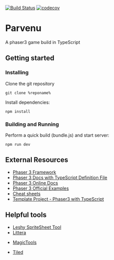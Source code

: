 [![Build Status](https://travis-ci.com/proSingularity/parvenu.svg?branch=master)](https://travis-ci.com/proSingularity/parvenu)
[![codecov](https://codecov.io/gh/proSingularity/parvenu/branch/master/graph/badge.svg)](https://codecov.io/gh/proSingularity/parvenu)

# Parvenu

A phaser3 game build in TypeScript

## Getting started

### Installing

Clone the git repository

```
git clone %reponame%
```

Install dependencies:

```
npm install
```

### Building and Running

Perform a quick build (bundle.js) and start server:

```
npm run dev
```

## External Resources

- [Phaser 3 Framework](https://github.com/photonstorm/phaser)
- [Phaser 3 Docs with TypeScript Definition File](https://github.com/photonstorm/phaser3-docs)
- [Phaser 3 Online Docs](https://photonstorm.github.io/phaser3-docs/index.html)
- [Phaser 3 Official Examples](https://github.com/photonstorm/phaser3-examples)
- [Cheat sheets](https://github.com/digitsensitive/phaser3-typescript/blob/master/cheatsheets)
- [Template Project - Phaser3 with TypeScript](https://github.com/digitsensitive/phaser3-typescript)

## Helpful tools

- [Leshy SpriteSheet Tool](https://www.leshylabs.com/apps/sstool)
- [Littera](http://kvazars.com/littera)
* [MagicTools](https://github.com/ellisonleao/magictools)
- [Tiled](https://www.mapeditor.org)
